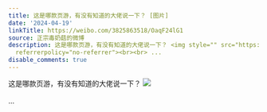 ```yaml
---
title: 这是哪款页游，有没有知道的大佬说一下？ [图片]
date: '2024-04-19'
linkTitle: https://weibo.com/3825863518/OaqF24lG1
source: 正宗毒奶菇的微博
description: 这是哪款页游，有没有知道的大佬说一下？ <img style="" src="https://tvax1.sinaimg.cn/large/e40a0b5egy1how21cxdwaj20be0e8n32.jpg"
  referrerpolicy="no-referrer"><br><br> ...
disable_comments: true
---
```

这是哪款页游，有没有知道的大佬说一下？ <img style="" src="https://tvax1.sinaimg.cn/large/e40a0b5egy1how21cxdwaj20be0e8n32.jpg" referrerpolicy="no-referrer"><br><br> ...